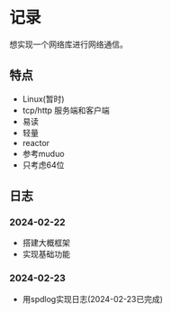 # 记录

想实现一个网络库进行网络通信。

## 特点

- Linux(暂时)
- tcp/http 服务端和客户端
- 易读
- 轻量
- reactor
- 参考muduo
- 只考虑64位

## 日志

### 2024-02-22

- 搭建大概框架
- 实现基础功能

### 2024-02-23

- 用spdlog实现日志(2024-02-23已完成)